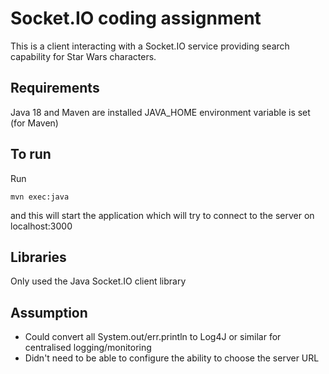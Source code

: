 # Socket.IO coding assignment

This is a client interacting with a Socket.IO service providing search capability for Star Wars characters.

## Requirements
Java 18 and Maven are installed
JAVA_HOME environment variable is set (for Maven)

## To run
Run 

`mvn exec:java`

and this will start the application which will try to connect to the server on localhost:3000

## Libraries
Only used the Java Socket.IO client library

## Assumption
- Could convert all System.out/err.println to Log4J or similar for centralised logging/monitoring
- Didn't need to be able to configure the ability to choose the server URL 
